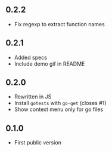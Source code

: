 ## 0.2.2
* Fix regexp to extract function names

## 0.2.1
* Added specs
* Include demo gif in README

## 0.2.0
* Rewritten in JS
* Install `gotests` with `go-get` (closes #1)
* Show context menu only for go files

## 0.1.0
* First public version
